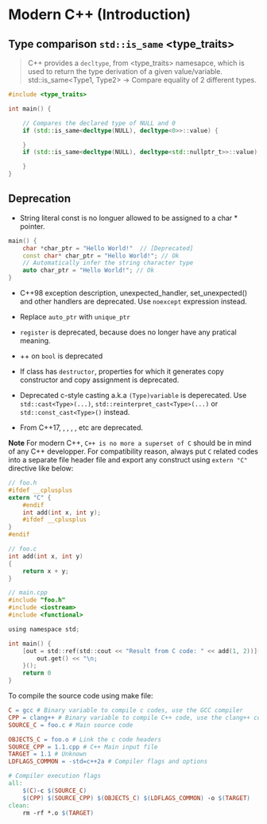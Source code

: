 # Modern C++ (Introduction)

## Type comparison `std::is_same` <type_traits>

> C++ provides a `decltype`, from <type_traits> namesapce, which is used to return the type derivation of a given value/variable.
> std::is_same<Type1, Type2> -> Compare equality of 2 different types.

```cpp
#include <type_traits>

int main() {

    // Compares the declared type of NULL and 0
    if (std::is_same<decltype(NULL), decltype<0>>::value) {

    }
    if (std::is_same<decltype(NULL), decltype<std::nullptr_t>>::value) {

    }
}
```

## Deprecation

- String literal const is no longuer allowed to be assigned to a char \* pointer.

```cpp
main() {
    char *char_ptr = "Hello World!"  // [Deprecated]
    const char* char_ptr = "Hello World!"; // Ok
    // Automatically infer the string character type
    auto char_ptr = "Hello World!"; // Ok
}
```

- C++98 exception description, unexpected_handler, set_unexpected() and other handlers are deprecated. Use `noexcept` expression instead.

- Replace `auto_ptr` with `unique_ptr`

- `register` is deprecated, because does no longer have any pratical meaning.

- ++ on `bool` is deprecated

- If class has `destructor`, properties for which it generates copy constructor and copy assignment is deprecated.

- Deprecated c-style casting a.k.a `(Type)variable` is deperecated. Use `std::cast<Type>(...)`, `std::reinterpret_cast<Type>(...)` or `std::const_cast<Type>()` instead.

- From C++17, <ccomplex>, <cstdalign>, <cstdbool>, <ctgmatch>, etc are deprecated.

**Note**
For modern C++, `C++ is no more a superset of C` should be in mind of any C++ developper. For compatibility reason, always put `C` related codes
into a separate file header file and export any construct using `extern "C"` directive like below:

```c
// foo.h
#ifdef __cplusplus
extern "C" {
    #endif
    int add(int x, int y);
    #ifdef __cplusplus
}
#endif

// foo.c
int add(int x, int y)
{
    return x + y;
}

// main.cpp
#include "foo.h"
#include <iostream>
#include <functional>

using namespace std;

int main() {
    [out = std::ref(std::cout << "Result from C code: " << add(1, 2))](){
        out.get() << "\n;
    }();
    return 0
}
```

To compile the source code using make file:

```makefile
C = gcc # Binary variable to compile c codes, use the GCC compiler
CPP = clang++ # Binary variable to compile C++ code, use the clang++ compiler
SOURCE_C = foo.c # Main source code

OBJECTS_C = foo.o # Link the c code headers
SOURCE_CPP = 1.1.cpp # C++ Main input file
TARGET = 1.1 # Unknown
LDFLAGS_COMMON = -std=c++2a # Compiler flags and options

# Compiler execution flags
all:
    $(C)-c $(SOURCE_C)
    $(CPP) $(SOURCE_CPP) $(OBJECTS_C) $(LDFLAGS_COMMON) -o $(TARGET)
clean:
    rm -rf *.o $(TARGET)
```
